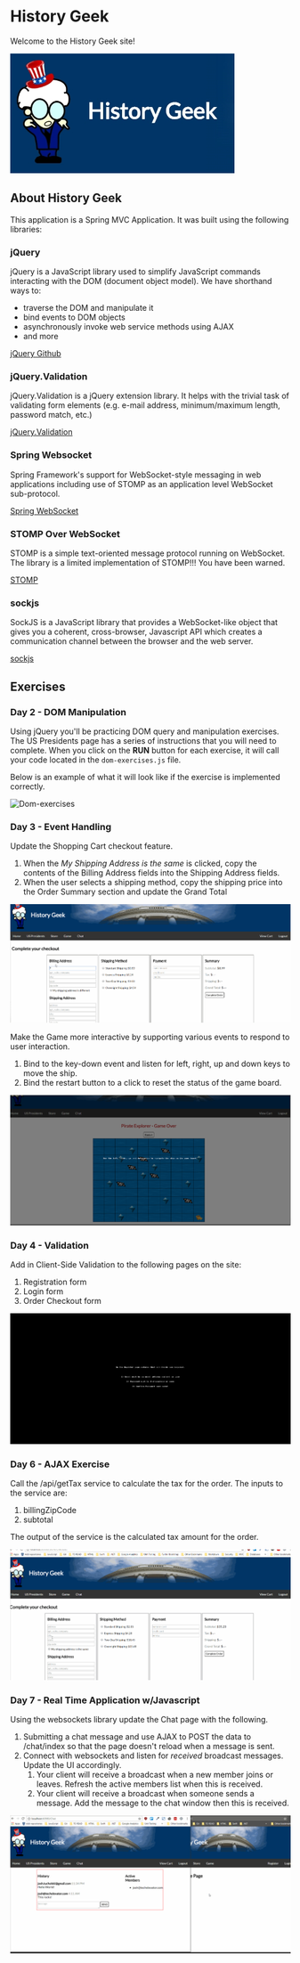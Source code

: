 # History Geek

Welcome to the History Geek site!

![History Geek Image](etc/history-geek.jpg)

## About History Geek

This application is a Spring MVC Application. It was built using the following libraries:

### jQuery

jQuery is a JavaScript library used to simplify JavaScript commands interacting with the DOM (document object model). We have shorthand ways to:

- traverse the DOM and manipulate it
- bind events to DOM objects
- asynchronously invoke web service methods using AJAX
- and more

[jQuery Github](https://github.com/jquery/jquery)

### jQuery.Validation

jQuery.Validation is a jQuery extension library. It helps with the trivial task of validating form elements (e.g. e-mail address, minimum/maximum length, password match, etc.)

[jQuery.Validation](https://github.com/jquery-validation/jquery-validation)

### Spring Websocket

Spring Framework's support for WebSocket-style messaging in web applications including use of STOMP as an application level WebSocket sub-protocol.

[Spring WebSocket](https://docs.spring.io/spring/docs/current/spring-framework-reference/html/websocket.html)

### STOMP Over WebSocket

STOMP is a simple text-oriented message protocol running on WebSocket. The library is a limited implementation of STOMP!!! You have been warned.

[STOMP](http://jmesnil.net/stomp-websocket/doc/)

### sockjs

SockJS is a JavaScript library that provides a WebSocket-like object that gives you a coherent, cross-browser, Javascript API which creates a communication channel between the browser and the web server.

[sockjs](https://github.com/sockjs/sockjs-client)

## Exercises

### Day 2 - DOM Manipulation

Using jQuery you'll be practicing DOM query and manipulation exercises. The US Presidents page has a series of instructions that you will need to complete. 
When you click on the **RUN** button for each exercise, it will call your code located in the `dom-exercises.js` file.

Below is an example of what it will look like if the exercise is implemented correctly.

![Dom-exercises](etc/dom-query.gif)

### Day 3 - Event Handling

Update the Shopping Cart checkout feature.

1. When the *My Shipping Address is the same* is clicked, copy the contents of the Billing Address fields into the Shipping Address fields.
2. When the user selects a shipping method, copy the shipping price into the Order Summary section and update the Grand Total

![Event Handling](etc/event-handling.gif)

Make the Game more interactive by supporting various events to respond to user interaction.

1. Bind to the key-down event and listen for left, right, up and down keys to move the ship.
2. Bind the restart button to a click to reset the status of the game board.

![Game Board](etc/event-handling-game.gif)

### Day 4 - Validation

Add in Client-Side Validation to the following pages on the site:

1. Registration form
2. Login form
3. Order Checkout form

![Validation](etc/validation.gif)


### Day 6 - AJAX Exercise

Call the /api/getTax service to calculate the tax for the order. The inputs to the service are:

1. billingZipCode
2. subtotal

The output of the service is the calculated tax amount for the order.

![API Tax Rate Service](etc/api-taxrate.gif)


### Day 7 - Real Time Application w/Javascript

Using the websockets library update the Chat page with the following.

1. Submitting a chat message and use AJAX to POST the data to /chat/index so that the page doesn't reload when a message is sent.
2. Connect with websockets and listen for *received* broadcast messages. Update the UI accordingly. 
    1. Your client will receive a broadcast when a new member joins or leaves. Refresh the active members list when this is received.
    2. Your client will receive a broadcast when someone sends a message. Add the message to the chat window then this is received. 

![Real Time Chat Service](etc/real-time-chat.gif)